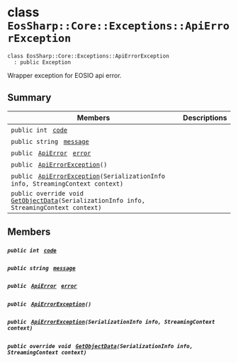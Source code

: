 # class `EosSharp::Core::Exceptions::ApiErrorException` 

```
class EosSharp::Core::Exceptions::ApiErrorException
  : public Exception
```

Wrapper exception for EOSIO api error.

## Summary

 Members                                | Descriptions                                
----------------------------------------|---------------------------------------------
`public int ` [`code`](#class_eos_sharp_1_1_core_1_1_exceptions_1_1_api_error_exception_1a45a5b7c00a796a23f01673cef1dbe0a9) | 
`public string ` [`message`](#class_eos_sharp_1_1_core_1_1_exceptions_1_1_api_error_exception_1ae1ed0d7a6f352c7ee3ad978429822c6f) | 
`public ` [`ApiError`](EosSharp--Core--Exceptions--ApiError.md)` ` [`error`](#class_eos_sharp_1_1_core_1_1_exceptions_1_1_api_error_exception_1a63c6b67d0b89e363f1c70831c3372fa3) | 
`public ` [`ApiErrorException`](#class_eos_sharp_1_1_core_1_1_exceptions_1_1_api_error_exception_1aa7584896f0dc3199992e8a6b4101620c)`()` | 
`public ` [`ApiErrorException`](#class_eos_sharp_1_1_core_1_1_exceptions_1_1_api_error_exception_1a9523e8f3f6f9a6474b0c96b5bdf822dd)`(SerializationInfo info, StreamingContext context)` | 
`public override void ` [`GetObjectData`](#class_eos_sharp_1_1_core_1_1_exceptions_1_1_api_error_exception_1a414726cd81ae10ed0870e3307d1e76b7)`(SerializationInfo info, StreamingContext context)` | 

## Members

##### `public int ` [`code`](#class_eos_sharp_1_1_core_1_1_exceptions_1_1_api_error_exception_1a45a5b7c00a796a23f01673cef1dbe0a9) 

##### `public string ` [`message`](#class_eos_sharp_1_1_core_1_1_exceptions_1_1_api_error_exception_1ae1ed0d7a6f352c7ee3ad978429822c6f) 

##### `public ` [`ApiError`](EosSharp--Core--Exceptions--ApiError.md)` ` [`error`](#class_eos_sharp_1_1_core_1_1_exceptions_1_1_api_error_exception_1a63c6b67d0b89e363f1c70831c3372fa3) 

##### `public ` [`ApiErrorException`](#class_eos_sharp_1_1_core_1_1_exceptions_1_1_api_error_exception_1aa7584896f0dc3199992e8a6b4101620c)`()` 

##### `public ` [`ApiErrorException`](#class_eos_sharp_1_1_core_1_1_exceptions_1_1_api_error_exception_1a9523e8f3f6f9a6474b0c96b5bdf822dd)`(SerializationInfo info, StreamingContext context)` 

##### `public override void ` [`GetObjectData`](#class_eos_sharp_1_1_core_1_1_exceptions_1_1_api_error_exception_1a414726cd81ae10ed0870e3307d1e76b7)`(SerializationInfo info, StreamingContext context)` 

